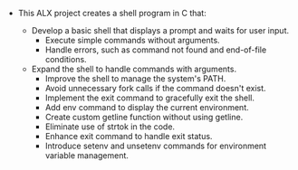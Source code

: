 + This ALX project creates a shell program in C that:

	- Develop a basic shell that displays a prompt and waits for user input.
        - Execute simple commands without arguments.
        - Handle errors, such as command not found and end-of-file conditions.
	- Expand the shell to handle commands with arguments.
        - Improve the shell to manage the system's PATH.
        - Avoid unnecessary fork calls if the command doesn't exist.
        - Implement the exit command to gracefully exit the shell.
        - Add env command to display the current environment.
        - Create custom getline function without using getline.
        - Eliminate use of strtok in the code.
        - Enhance  exit command to handle exit status.
        - Introduce setenv and unsetenv commands for environment variable management.

